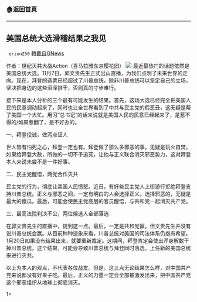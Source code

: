 ###  [:house:返回首頁](https://github.com/ourhimalayas/txt)
---

## 美国总统大选滑稽结果之我见
` erzun250` [轉載自GNews](https://gnews.org/zh-hans/536129/)

作者：世纪灭共大战Action（喜马拉雅东京樱花团）
![]()![](https://gnews-media-offload.s3.amazonaws.com/wp-content/uploads/2020/11/07213510/%E7%85%A7%E7%89%87.png)
最近最热门的话题依然是美国总统大选。11月7日，郭文贵先生正式出山直播，为我们点明了未来世界的走向。现在，拜登的选票已经超过了川普总统，除非川普总统可以坚定自己的立场，坚决把身边的这些沼泽排干，否则真的寸步难行。

接下来是本人分析的三个最有可能发生的结果。首先，这场大选已经完全把美国人民的民意调动起来了，同时也让全世界看到了中共与民主党的假恶丑，这无疑是帮了美国一个大忙。用习“总书记”的话来说就是美国人民的民意已经起来了，是惹不得的/如果惹翻了，是不好办的。

一、拜登投诚，做污点证人

世人皆有怕死之心，拜登一定也有。拜登做了那么多邪恶的事，无疑是玩火自焚。如果给拜登大赦，所做的一切不予追究，让他与正义联合消灭邪恶势力，这对拜登本人来说未尝不是一件好事。

二、民主党醒悟，两党合作灭共

民主党的行为，彻底让美国人民愤怒。近日，有好些民主党人上街游行拒绝拜登支持川普总统。正义与邪恶之间，一定有明白的人会选择正义。选择邪恶的，无疑是最大的傻瓜。最后，可能会使民主党高层的官员醒悟，与共和党一起消灭共产党。

三、最高法院判决不公，两位候选人全部落选

在郭文贵先生的直播中，提到这一点。最后，一定是共和党赢。但文贵先生并没有说川普总统会赢。从目前种种迹象来看，川普总统对美国的司法体系仍抱有希望。1月20日如果没有结果出来，就要重新裁定。这期间，拜登肯定会使出浑身解数干掉川普总统。这个结果，可能会导致川普总统与拜登同时落选，上任新的美国总统来进行灭共。

以上为本人的观点，不代表各位战友。但是，这三点无论结果怎么样，对中国共产党来说都没有好果子吃。最后，正义的力量一定会全部被激发出来，把中国共产党这个邪恶组织从地球上彻底消灭。

1+
